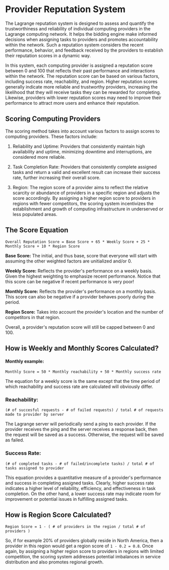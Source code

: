 # Provider Reputation System

The Lagrange reputation system is designed to assess and quantify the trustworthiness and reliability of individual computing providers in the Lagrange computing network. It helps the bidding engine make informed decisions when assigning tasks to providers and promotes accountability within the network. Such a reputation system considers the recent performance, behavior, and feedback received by the providers to establish their reputation scores in a dynamic way.

In this system, each computing provider is assigned a reputation score between 0 and 100 that reflects their past performance and interactions within the network. The reputation score can be based on various factors, including success rate, reachability, and region. Higher reputation scores generally indicate more reliable and trustworthy providers, increasing the likelihood that they will receive tasks they can be rewarded for completing. Likewise, providers with lower reputation scores may need to improve their performance to attract more users and enhance their reputation.

## Scoring Computing Providers

The scoring method takes into account various factors to assign scores to computing providers. These factors include:
1. Reliability and Uptime: Providers that consistently maintain high availability and uptime, minimizing downtime and interruptions, are considered more reliable.

2. Task Completion Rate: Providers that consistently complete assigned tasks and return a valid and excellent result can increase their success rate, further increasing their overall score.

3. Region: The region score of a provider aims to reflect the relative scarcity or abundance of providers in a specific region and adjusts the score accordingly. By assigning a higher region score to providers in regions with fewer competitors, the scoring system incentivizes the establishment and growth of computing infrastructure in underserved or less populated areas. 

## The Score Equation

```
Overall Reputation Score = Base Score + 65 * Weekly Score + 25 * Monthly Score + 10 * Region Score
```
**Base Score:** The initial, and thus base, score that everyone will start with assuming the other weighted factors are unitialized and/or 0.

**Weekly Score:** Reflects the provider's performance on a weekly basis. Given the highest weighting to emphasize recent performance. Notice that this score can be negative if recent performance is very poor!

**Monthly Score:** Reflects the provider's performance on a monthly basis. This score can also be negative if a provider behaves poorly during the period.

**Region Score:** Takes into account the provider's location and the number of competitors in that region.

Overall, a provider's reputation score will still be capped between 0 and 100.


## How is Weekly and Monthly Scores Calculated?

#### Monthly example:
```
Monthly Score = 50 * Monthly reachability + 50 * Monthly success rate
```
The equation for a weekly score is the same except that the time period of which reachability and success rate are calculated will obviously differ.

### Reachability: 
```
(# of succesful requests - # of failed requests) / total # of requests made to provider by server
```
The Lagrange server will periodically send a ping to each provider. If the provider receives the ping and the server receives a response back, then the request will be saved as a success. Otherwise, the request will be saved as failed.

### Success Rate:
```
(# of completed tasks - # of failed/incomplete tasks) / total # of tasks assigned to provider
```
This equation provides a quantitative measure of a provider's performance and success in completing assigned tasks. Clearly, higher success rate indicates a higher level of reliability, efficiency, and effectiveness in task completion. On the other hand, a lower success rate may indicate room for improvement or potential issues in fulfilling assigned tasks.

## How is Region Score Calculated?
```
Region Score = 1 - ( # of providers in the region / total # of providers ) 
```
So, if for example 20% of providers globally reside in North America, then a provider in this region would get a region score of `1 - 0.2 = 0.8`. Once again, by assigning a higher region score to providers in regions with limited competition, the scoring system addresses potential imbalances in service distribution and also promotes regional growth.